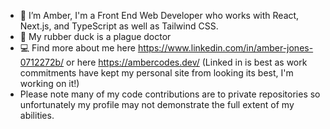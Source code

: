 - 👋 I’m Amber, I'm a Front End Web Developer who works with React, Next.js, and TypeScript as well as Tailwind CSS.
- 🖤 My rubber duck is a plague doctor
- 💻 Find more about me here https://www.linkedin.com/in/amber-jones-0712272b/ or here https://ambercodes.dev/ (Linked in is best as work commitments have kept my personal site from looking its best, I'm working on it!)
- Please note many of my code contributions are to private repositories so unfortunately my profile may not demonstrate the full extent of my abilities.

<!---
ambahjones/ambahjones is a ✨ special ✨ repository because its `README.md` (this file) appears on your GitHub profile.
You can click the Preview link to take a look at your changes.
--->
